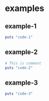 # examples

## example-1

```ruby
puts "code-1"
```
## example-2

```ruby
# This is comment
puts "code-2"
```

## example-3

```rb
puts "code-3"
```
